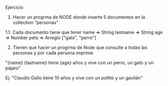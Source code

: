 Ejercicio

1. Hacer un progrma de NODE donde inserte 5 documentos en la collection "personas"

1.1. Cada documento tiene que tener 
    name => String
    lastname => String
    age => Number
    pets => Arreglo ["gato", "perro"]

2. Tienen que hacer un progrma de Node que consulte a todas las personas y por cada persona imprima

"{name} {lastname} tiene {age} años y vive con un perro, un gato y un pájaro"

Ej. "Claudio Gallo tiene 10 años y vive con un pollito y un gavilán"